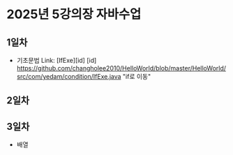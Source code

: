 # 2025년 5강의장 자바수업 

## 1일차
 - 기초문법
 Link: [IfExe][id]
 [id] https://github.com/changholee2010/HelloWorld/blob/master/HelloWorld/src/com/yedam/condition/IfExe.java "if로 이동"

## 2일차

## 3일차
- 배열
